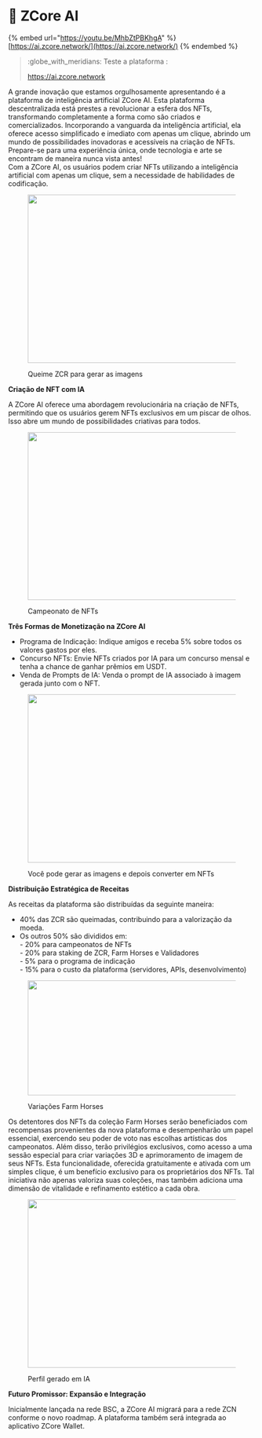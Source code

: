 # 🤖 ZCore AI

{% embed url="https://youtu.be/MhbZtPBKhgA" %}
[https://ai.zcore.network/](https://ai.zcore.network/)
{% endembed %}

> :globe\_with\_meridians: Teste a plataforma :&#x20;
>
> https://ai.zcore.network

A grande inovação que estamos orgulhosamente apresentando é a plataforma de inteligência artificial ZCore AI.  Esta plataforma descentralizada está prestes a revolucionar a esfera dos NFTs, transformando completamente a forma como são criados e comercializados. Incorporando a vanguarda da inteligência artificial, ela oferece acesso simplificado e imediato com apenas um clique, abrindo um mundo de possibilidades inovadoras e acessíveis na criação de NFTs. Prepare-se para uma experiência única, onde tecnologia e arte se encontram de maneira nunca vista antes!\
Com a ZCore AI, os usuários podem criar NFTs utilizando a inteligência artificial com apenas um clique, sem a necessidade de habilidades de codificação.

<figure><img src="https://miro.medium.com/v2/resize:fit:700/1*XRkQVByW4xqgwdtkKvT1dA.png" alt="" height="343" width="700"><figcaption><p>Queime ZCR para gerar as imagens</p></figcaption></figure>

**Criação de NFT com IA**

A ZCore AI oferece uma abordagem revolucionária na criação de NFTs, permitindo que os usuários gerem NFTs exclusivos em um piscar de olhos. Isso abre um mundo de possibilidades criativas para todos.

<figure><img src="https://miro.medium.com/v2/resize:fit:700/1*8_gqQNxF2sNOHR7HTPk9Cg.png" alt="" height="342" width="700"><figcaption><p>Campeonato de NFTs</p></figcaption></figure>

**Três Formas de Monetização na ZCore AI**

* Programa de Indicação: Indique amigos e receba 5% sobre todos os valores gastos por eles.
* Concurso NFTs: Envie NFTs criados por IA para um concurso mensal e tenha a chance de ganhar prêmios em USDT.
* Venda de Prompts de IA: Venda o prompt de IA associado à imagem gerada junto com o NFT.

<figure><img src="https://miro.medium.com/v2/resize:fit:700/1*jaD6KVuSU_b7CNqubAF1mQ.png" alt="" height="343" width="700"><figcaption><p>Você pode gerar as imagens e depois converter em NFTs</p></figcaption></figure>

**Distribuição Estratégica de Receitas**

As receitas da plataforma são distribuídas da seguinte maneira:

* 40% das ZCR são queimadas, contribuindo para a valorização da moeda.
* Os outros 50% são divididos em:\
  \- 20% para campeonatos de NFTs\
  \- 20% para staking de ZCR, Farm Horses e Validadores\
  \- 5% para o programa de indicação\
  \- 15% para o custo da plataforma (servidores, APIs, desenvolvimento)

<figure><img src="https://miro.medium.com/v2/resize:fit:700/1*8gnHefiFsgR36QAD-Ls0Xg.png" alt="" height="234" width="700"><figcaption><p>Variações Farm Horses</p></figcaption></figure>

Os detentores dos NFTs da coleção Farm Horses serão beneficiados com recompensas provenientes da nova plataforma e desempenharão um papel essencial, exercendo seu poder de voto nas escolhas artísticas dos campeonatos. Além disso, terão privilégios exclusivos, como acesso a uma sessão especial para criar variações 3D e aprimoramento de imagem de seus NFTs. Esta funcionalidade, oferecida gratuitamente e ativada com um simples clique, é um benefício exclusivo para os proprietários dos NFTs. Tal iniciativa não apenas valoriza suas coleções, mas também adiciona uma dimensão de vitalidade e refinamento estético a cada obra.

<figure><img src="https://miro.medium.com/v2/resize:fit:700/1*WwQUSuJwXcu3Rl5uUVCYaw.png" alt="" height="343" width="700"><figcaption><p>Perfil gerado em IA</p></figcaption></figure>

**Futuro Promissor: Expansão e Integração**

Inicialmente lançada na rede BSC, a ZCore AI migrará para a rede ZCN conforme o novo roadmap. A plataforma também será integrada ao aplicativo ZCore Wallet.

